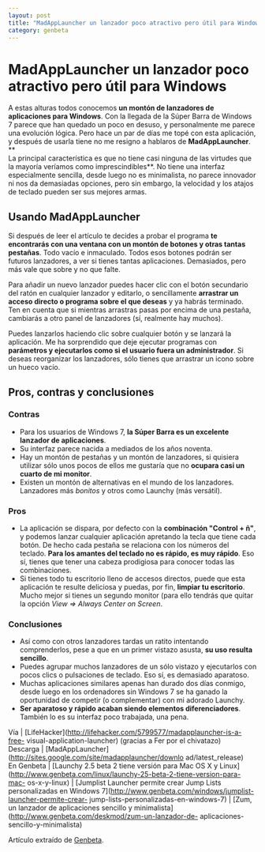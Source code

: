 ```yaml
---
layout: post
title: "MadAppLauncher un lanzador poco atractivo pero útil para Windows"
category: genbeta
---
```


# MadAppLauncher un lanzador poco atractivo pero útil para Windows

A estas alturas todos conocemos **un montón de lanzadores de aplicaciones para
Windows**. Con la llegada de la Súper Barra de Windows 7 parece que han
quedado un poco en desuso, y personalmente me parece una evolución lógica.
Pero hace un par de días me topé con esta aplicación, y después de usarla
tiene no me resigno a hablaros de **MadAppLauncher**.  
**  
La principal característica es que no tiene casi ninguna de las virtudes que
la mayoría veríamos como imprescindibles**. No tiene una interfaz
especialmente sencilla, desde luego no es minimalista, no parece innovador ni
nos da demasiadas opciones, pero sin embargo, la velocidad y los atajos de
teclado pueden ser sus mejores armas.  
  

## Usando MadAppLauncher

  
Si después de leer el artículo te decides a probar el programa **te
encontrarás con una ventana con un montón de botones y otras tantas
pestañas**. Todo vacío e inmaculado. Todos esos botones podrán ser futuros
lanzadores, a ver si tienes tantas aplicaciones. Demasiados, pero más vale que
sobre y no que falte.

Para añadir un nuevo lanzador puedes hacer clic con el botón secundario del
ratón en cualquier lanzador y editarlo, o sencillamente **arrastrar un acceso
directo o programa sobre el que deseas** y ya habrás terminado. Ten en cuenta
que si mientras arrastras pasas por encima de una pestaña, cambiarás a otro
panel de lanzadores (sí, realmente hay muchos).

Puedes lanzarlos haciendo clic sobre cualquier botón y se lanzará la
aplicación. Me ha sorprendido que deje ejecutar programas con **parámetros y
ejecutarlos como si el usuario fuera un administrador**. Si deseas reorganizar
los lanzadores, sólo tienes que arrastrar un icono sobre un hueco vacío.

## Pros, contras y conclusiones

### Contras

  * Para los usuarios de Windows 7, **la Súper Barra es un excelente lanzador de aplicaciones**.
  * Su interfaz parece nacida a mediados de los años noventa.
  * Hay un montón de pestañas y un montón de lanzadores, si quisiera utilizar sólo unos pocos de ellos me gustaría que no **ocupara casi un cuarto de mi monitor**.
  * Existen un montón de alternativas en el mundo de los lanzadores. Lanzadores más _bonitos_ y otros como Launchy (más versátil).

### Pros

  * La aplicación se dispara, por defecto con la **combinación "Control + ñ"**, y podemos lanzar cualquier aplicación apretando la tecla que tiene cada botón. De hecho cada pestaña se relaciona con los números del teclado. **Para los amantes del teclado no es rápido, es muy rápido**. Eso sí, tienes que tener una cabeza prodigiosa para conocer todas las combinaciones.
  * Si tienes todo tu escritorio lleno de accesos directos, puede que esta aplicación te resulte deliciosa y puedas, por fin, **limpiar tu escritorio**. Mucho mejor si tienes un segundo monitor (para ello tendrás que quitar la opción _View => Always Center on Screen_.
  

### Conclusiones

  * Así como con otros lanzadores tardas un ratito intentando comprenderlos, pese a que en un primer vistazo asusta, **su uso resulta sencillo**.
  * Puedes agrupar muchos lanzadores de un sólo vistazo y ejecutarlos con pocos clics o pulsaciones de teclado. Eso sí, es demasiado aparatoso.
  * Muchas aplicaciones similares apenas han durado dos días conmigo, desde luego en los ordenadores sin Windows 7 se ha ganado la oportunidad de competir (o complementar) con mi adorado Launchy.
  * **Ser aparatoso y rápido acaban siendo elementos diferenciadores**. También lo es su interfaz poco trabajada, una pena.

Vía | [LifeHacker](http://lifehacker.com/5799577/madapplauncher-is-a-free-
visual-application-launcher) (gracias a Fer por el chivatazo)  
Descarga | [MadAppLauncher](http://sites.google.com/site/madapplauncher/downlo
ad/latest_release)  
En Genbeta | [Launchy 2.5 beta 2 tiene versión para Mac OS X y
Linux](http://www.genbeta.com/linux/launchy-25-beta-2-tiene-version-para-mac-
os-x-y-linux) | [Jumplist Launcher permite crear Jump Lists personalizadas en
Windows 7](http://www.genbeta.com/windows/jumplist-launcher-permite-crear-
jump-lists-personalizadas-en-windows-7) | [Zum, un lanzador de aplicaciones
sencillo y minimalista](http://www.genbeta.com/deskmod/zum-un-lanzador-de-
aplicaciones-sencillo-y-minimalista)

Artículo extraído de [Genbeta](http://www.genbeta.com).